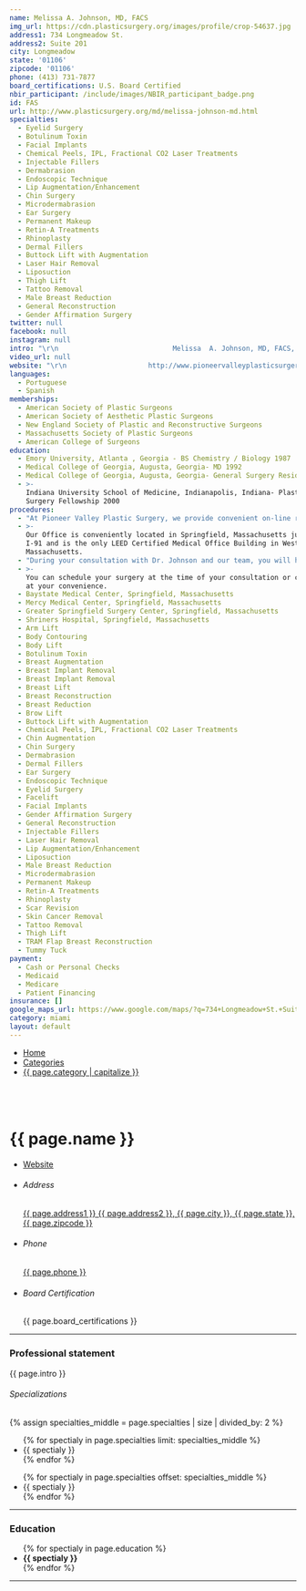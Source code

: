 ```yaml
---
name: Melissa A. Johnson, MD, FACS
img_url: https://cdn.plasticsurgery.org/images/profile/crop-54637.jpg
address1: 734 Longmeadow St.
address2: Suite 201
city: Longmeadow
state: '01106'
zipcode: '01106'
phone: (413) 731-7877
board_certifications: U.S. Board Certified
nbir_participant: /include/images/NBIR_participant_badge.png
id: FAS
url: http://www.plasticsurgery.org/md/melissa-johnson-md.html
specialties:
  - Eyelid Surgery
  - Botulinum Toxin
  - Facial Implants
  - Chemical Peels, IPL, Fractional CO2 Laser Treatments
  - Injectable Fillers
  - Dermabrasion
  - Endoscopic Technique
  - Lip Augmentation/Enhancement
  - Chin Surgery
  - Microdermabrasion
  - Ear Surgery
  - Permanent Makeup
  - Retin-A Treatments
  - Rhinoplasty
  - Dermal Fillers
  - Buttock Lift with Augmentation
  - Laser Hair Removal
  - Liposuction
  - Thigh Lift
  - Tattoo Removal
  - Male Breast Reduction
  - General Reconstruction
  - Gender Affirmation Surgery
twitter: null
facebook: null
instagram: null
intro: "\r\n                            Melissa  A. Johnson, MD, FACS, is an ASPS Member plastic surgeon who is board certified by The American Board of Plastic Surgery®\r\n                            and trained specifically in plastic surgery. ASPS members operate only in accredited medical facilities, adhere to a\r\n                            strict code of ethics and fulfill continuing medical education requirements in plastic surgery, including training in\r\n                            patient safety techniques. As your medical partner, Dr. Johnson is dedicated to\r\n                            working with you to achieve your goals.\r\n                        "
video_url: null
website: "\r\n                    http://www.pioneervalleyplasticsurgery.com\r\n                "
languages:
  - Portuguese
  - Spanish
memberships:
  - American Society of Plastic Surgeons
  - American Society of Aesthetic Plastic Surgeons
  - New England Society of Plastic and Reconstructive Surgeons
  - Massachusetts Society of Plastic Surgeons
  - American College of Surgeons
education:
  - Emory University, Atlanta , Georgia - BS Chemistry / Biology 1987
  - Medical College of Georgia, Augusta, Georgia- MD 1992
  - Medical College of Georgia, Augusta, Georgia- General Surgery Residency 1998
  - >-
    Indiana University School of Medicine, Indianapolis, Indiana- Plastic
    Surgery Fellowship 2000
procedures:
  - "At Pioneer Valley Plastic Surgery, we provide convenient on-line registering prior to your consultation.\_ If you would prefer to register at the time of your appointment, we have computers and office staff who are available to help you.\_ Just let them know what works best for you."
  - >-
    Our Office is conveniently located in Springfield, Massachusetts just off of
    I-91 and is the only LEED Certified Medical Office Building in Western
    Massachusetts.
  - "During your consultation with Dr. Johnson and our team, you will have time to discuss your aesthetic surgery needs, ask questions,\_and be educated on options available to you.\_\_\_An individualized\_plan is developed to meet your goals."
  - >-
    You can schedule your surgery at the time of your consultation or can call
    at your convenience.
  - Baystate Medical Center, Springfield, Massachusetts
  - Mercy Medical Center, Springfield, Massachusetts
  - Greater Springfield Surgery Center, Springfield, Massachusetts
  - Shriners Hospital, Springfield, Massachusetts
  - Arm Lift
  - Body Contouring
  - Body Lift
  - Botulinum Toxin
  - Breast Augmentation
  - Breast Implant Removal
  - Breast Implant Removal
  - Breast Lift
  - Breast Reconstruction
  - Breast Reduction
  - Brow Lift
  - Buttock Lift with Augmentation
  - Chemical Peels, IPL, Fractional CO2 Laser Treatments
  - Chin Augmentation
  - Chin Surgery
  - Dermabrasion
  - Dermal Fillers
  - Ear Surgery
  - Endoscopic Technique
  - Eyelid Surgery
  - Facelift
  - Facial Implants
  - Gender Affirmation Surgery
  - General Reconstruction
  - Injectable Fillers
  - Laser Hair Removal
  - Lip Augmentation/Enhancement
  - Liposuction
  - Male Breast Reduction
  - Microdermabrasion
  - Permanent Makeup
  - Retin-A Treatments
  - Rhinoplasty
  - Scar Revision
  - Skin Cancer Removal
  - Tattoo Removal
  - Thigh Lift
  - TRAM Flap Breast Reconstruction
  - Tummy Tuck
payment:
  - Cash or Personal Checks
  - Medicaid
  - Medicare
  - Patient Financing
insurance: []
google_maps_url: https://www.google.com/maps/?q=734+Longmeadow+St.+Suite+201+Longmeadow
category: miami
layout: default
---
```


<div id="breadcrumb">
	<div class="container">
		<ul>
			<li><a href="#">Home</a></li>
			<li><a href="/categories/{{ page.category }}">Categories</a></li>
      <li><a href="/categories/{{ page.category }}">{{ page.category | capitalize }}</a></li>
		</ul>
	</div>
</div>
<div class="container margin_60">
	<div class="row justify-content-md-center">
		<div class="col-xl-8 col-lg-8">
			<nav id="secondary_nav">
				<div class="container" style="height:25px;">
				</div>
			</nav>
			<div id="section_1">
				<div class="box_general_3">
					<div class="profile">
						<div class="row">
							<div class="col-lg-5 col-md-4">
								<figure>
									<img src="{{ page.img_url }}" alt="" class="img-fluid">
								</figure>
							</div>
							<div class="col-lg-7 col-md-8">
								<h1>{{ page.name }}</h1>
                <ul class="statistic">
                  <a href="{{ page.website }}" target="_blank"><li>Website</li></a>
                </ul>
								<ul class="contacts">
									<li>
										<h6>Address</h6>
										<a target="_blank" href="{{ page.google_maps_url }}">
										  {{ page.address1 }} {{ page.address2 }}, {{ page.city }}, {{ page.state }}, {{ page.zipcode }}
										</a>
									</li>
									<li>
										<h6>Phone</h6> <a href="tel://{{ page.phone }}">{{ page.phone }}</a>
									</li>
                  <li>
                    <h6>Board Certification</h6>{{ page.board_certifications }}
                  </li>
								</ul>
							</div>
						</div>
					</div>
					<hr>
          <div class="indent_title_in">
            <i class="pe-7s-user"></i>
            <h3>Professional statement</h3>
          </div>
          <div class="wrapper_indent">
            <p>{{ page.intro }}</p>
            <h6>Specializations</h6>
            <div class="row">
              {% assign specialties_middle = page.specialties | size | divided_by: 2 %}
              <div class="col-lg-6">
                <ul class="bullets">
                  {% for spectialy in page.specialties limit: specialties_middle %}
                    <li>{{ spectialy }}</li>
                  {% endfor %}
                </ul>
              </div>
              <div class="col-lg-6">
                <ul class="bullets">
                  {% for spectialy in page.specialties offset: specialties_middle %}
                    <li>{{ spectialy }}</li>
                  {% endfor %}
                </ul>
              </div>
            </div>
          </div>
          <!-- /wrapper indent -->
          <hr>
          <div class="indent_title_in">
            <i class="pe-7s-news-paper"></i>
            <h3>Education</h3>
          </div>
          <div class="wrapper_indent">
            <ul class="list_edu">
              {% for spectialy in page.education %}
                <li><strong>{{ spectialy }}</strong></li>
              {% endfor %}
            </ul>
          </div>
          <hr>
				</div>
				<!-- /section_1 -->
			</div>
		</div>
	</div>
	<!-- /row -->
</div>

